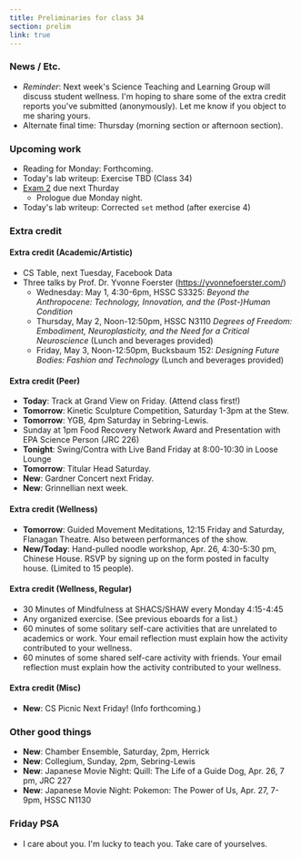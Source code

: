 ```yaml
---
title: Preliminaries for class 34
section: prelim
link: true
---
```

### News / Etc.

* *Reminder*: Next week's Science Teaching and Learning Group will 
  discuss student wellness.  I'm hoping to share some of the extra credit
  reports you've submitted (anonymously).  Let me know if you object to
  me sharing yours.
* Alternate final time: Thursday (morning section or afternoon section).

### Upcoming work

* Reading for Monday: Forthcoming.
* Today's lab writeup: Exercise TBD (Class 34)
* [Exam 2](../exams/exam02) due next Thurday
    * Prologue due Monday night.
* Today's lab writeup: Corrected `set` method (after exercise 4)

### Extra credit

#### Extra credit (Academic/Artistic)

* CS Table, next Tuesday, Facebook Data
* Three talks by Prof. Dr. Yvonne Foerster (<https://yvonnefoerster.com/>)
    * Wednesday: May 1, 4:30-6pm, HSSC S3325: _Beyond the Anthropocene: Technology, Innovation, and the (Post-)Human Condition_
    * Thursday, May 2, Noon-12:50pm, HSSC N3110 _Degrees of Freedom: Embodiment, Neuroplasticity, and the Need for a Critical Neuroscience_ (Lunch and beverages provided)
    * Friday, May 3, Noon-12:50pm, Bucksbaum 152: _Designing Future Bodies: Fashion and Technology_ (Lunch and beverages provided)

#### Extra credit (Peer)

* **Today**: Track at Grand View on Friday.  (Attend class first!)
* **Tomorrow**: Kinetic Sculpture Competition, Saturday 1-3pm at the Stew.
* **Tomorrow**: YGB, 4pm Saturday in Sebring-Lewis.
* Sunday at 1pm Food Recovery Network Award and Presentation with EPA Science Person (JRC 226)
* **Tonight**: Swing/Contra with Live Band Friday at 8:00-10:30 in Loose Lounge
* **Tomorrow**: Titular Head Saturday.
* **New**: Gardner Concert next Friday.
* **New**: Grinnellian next week.

#### Extra credit (Wellness)

* **Tomorrow**: Guided Movement Meditations, 12:15 Friday and Saturday, 
  Flanagan Theatre.  Also between performances of the show.
* **New/Today**: Hand-pulled noodle workshop, Apr. 26, 4:30-5:30 pm, 
  Chinese House. RSVP by signing up on the form posted in faculty house.
  (Limited to 15 people).

#### Extra credit (Wellness, Regular)

* 30 Minutes of Mindfulness at SHACS/SHAW every Monday 4:15-4:45
* Any organized exercise.  (See previous eboards for a list.)
* 60 minutes of some solitary self-care activities that are unrelated to 
  academics or work.  Your email reflection must explain how
  the activity contributed to your wellness.
* 60 minutes of some shared self-care activity with friends.  Your email 
  reflection must explain how the activity contributed to your wellness.

#### Extra credit (Misc)

* **New**: CS Picnic Next Friday!  (Info forthcoming.)

### Other good things

* **New**: Chamber Ensemble, Saturday, 2pm, Herrick
* **New**: Collegium, Sunday, 2pm, Sebring-Lewis
* **New**: Japanese Movie Night: Quill: The Life of a Guide Dog, Apr. 26, 7 pm, 
JRC 227
* **New**: Japanese Movie Night: Pokemon: The Power of Us, Apr. 27, 7-9pm, HSSC 
N1130

### Friday PSA

* I care about you.  I'm lucky to teach you.  Take care of yourselves.

